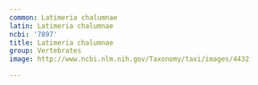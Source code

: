 ```yaml
---
common: Latimeria chalumnae
latin: Latimeria chalumnae
ncbi: '7897'
title: Latimeria chalumnae
group: Vertebrates
image: http://www.ncbi.nlm.nih.gov/Taxonomy/taxi/images/4432

---
```

